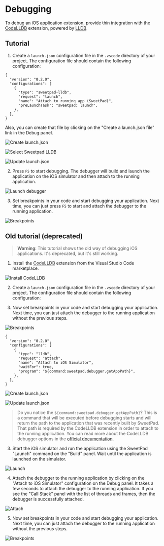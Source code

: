 # Debugging

To debug an iOS application extension, provide thin integration with the
[CodeLLDB](https://marketplace.visualstudio.com/items?itemName=vadimcn.vscode-lldb) extension, powered by
[LLDB](https://lldb.llvm.org/).

## Tutorial

1. Create a `launch.json` configuration file in the `.vscode` directory of your project. The configuration file should
   contain the following configuration:

```jsonc
{
  "version": "0.2.0",
  "configurations": [
    {
      "type": "sweetpad-lldb",
      "request": "launch",
      "name": "Attach to running app (SweetPad)",
      "preLaunchTask": "sweetpad: launch",
    },
  ],
}
```

Also, you can create that file by clicking on the "Create a launch.json file" link in the Debug panel.

![Create launch.json](/images/debug-create-launch-json.png)

![Select Sweetpad LLDB](/images/debug-select-sweetpad-lldb.png)

![Update launch.json](/images/debug-update-launch-json.png)

2. Press `F5` to start debugging. The debugger will build and launch the application on the iOS simulator and then
   attach to the running application.

![Launch debugger](/images/debug-launch-debugger.png)

3. Set breakpoints in your code and start debugging your application. Next time, you can just press `F5` to start and
   attach the debugger to the running application.

![Breakpoints](/images/debug-breakpoints.png)

## Old tutorial (deprecated)

> **Warning**: This tutorial shows the old way of debugging iOS applications. It's deprecated, but it's still working.

1. Install the [CodeLLDB](https://marketplace.visualstudio.com/items?itemName=vadimcn.vscode-lldb) extension from the
   Visual Studio Code marketplace.

![Install CodeLLDB](/images/debug-old-install-codelldb.png)

2. Create a `launch.json` configuration file in the `.vscode` directory of your project. The configuration file should
   contain the following configuration:

3. Now set breakpoints in your code and start debugging your application. Next time, you can just attach the debugger to
   the running application without the previous steps.

![Breakpoints](/images/debug-old-breakpoints.png)

```jsonc
{
  "version": "0.2.0",
  "configurations": [
    {
      "type": "lldb",
      "request": "attach",
      "name": "Attach to iOS Simulator",
      "waitFor": true,
      "program": "${command:sweetpad.debugger.getAppPath}",
    },
  ],
}
```

![Create launch.json](/images/debug-old-create-launch-json.png)

![Update launch.json](/images/debug-old-update-launch-json.png)

> Do you notice the `${command:sweetpad.debugger.getAppPath}`? This is a command that will be executed before debugging
> starts and will return the path to the application that was recently built by SweetPad. That path is required by the
> CodeLLDB extension in order to attach to the running application. You can read more about the CodeLLDB debugger
> options in the [official documentation](https://github.com/vadimcn/codelldb/blob/master/MANUAL.md).

3. Start the iOS simulator and run the application using the SweetPad "Launch" command on the "Build" panel. Wait until
   the application is launched on the simulator.

![Launch](/images/debug-old-launch-app.png)

4. Attach the debugger to the running application by clicking on the "Attach to iOS Simulator" configuration on the
   Debug panel. It takes a few seconds to attach the debugger to the running application. If you see the "Call Stack"
   panel with the list of threads and frames, then the debugger is successfully attached.

![Attach](/images/debug-old-attach-ios-simulator.png)

5. Now set breakpoints in your code and start debugging your application. Next time, you can just attach the debugger to
   the running application without the previous steps.

![Breakpoints](/images/debug-old-breakpoints.png)
